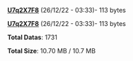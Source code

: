 [**U7q2X7F8**](/data/U7q2X7F8.txt) (26/12/22 - 03:33)- 113 bytes

[**U7q2X7F8**](/data/U7q2X7F8.txt) (26/12/22 - 03:33)- 113 bytes

**Total Datas**: 1731

**Total Size**: 10.70 MB / 10.7 MB